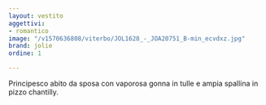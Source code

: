 ```yaml
---
layout: vestito
aggettivi:
- romantico
image: "/v1570636808/viterbo/JOL1628_-_JOA20751_B-min_ecvdxz.jpg"
brand: jolie
ordine: 1

---
```

Principesco abito da sposa con vaporosa gonna in tulle e ampia spallina in pizzo chantilly.